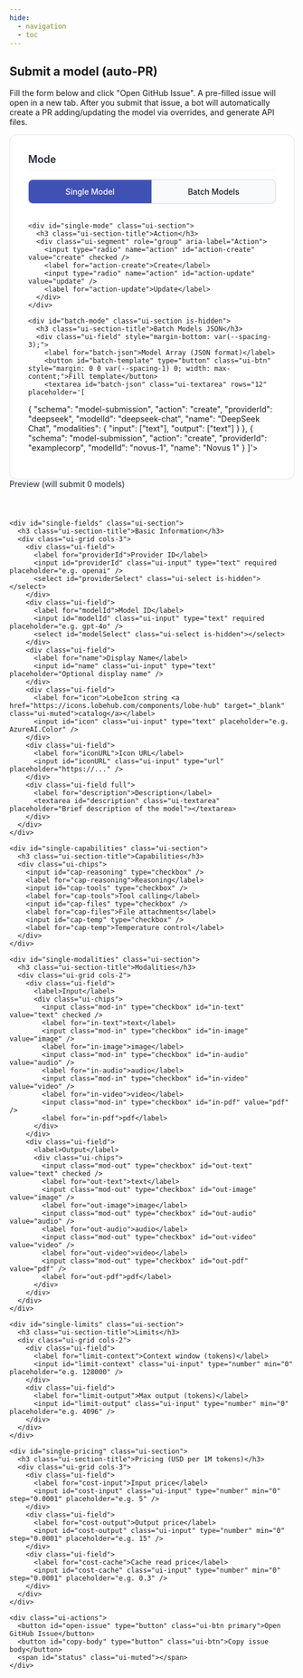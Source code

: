 ```yaml
---
hide:
  - navigation
  - toc
---
```


## Submit a model (auto-PR)

Fill the form below and click "Open GitHub Issue". A pre-filled issue will open
in a new tab. After you submit that issue, a bot will automatically create a PR
adding/updating the model via overrides, and generate API files.

<style>
  /* 8px design system */
  :root {
    --spacing-1: 8px;   /* base spacing */
    --spacing-2: 16px;  /* small spacing */
    --spacing-3: 24px;  /* medium spacing */
    --spacing-4: 32px;  /* large spacing */
    --radius-sm: 8px;   /* small radius */
    --radius-md: 12px;  /* medium radius */
    --shadow-sm: 0 1px 2px 0 rgba(0,0,0,0.05);
    --shadow-md: 0 4px 6px -1px rgba(0,0,0,0.1), 0 2px 4px -1px rgba(0,0,0,0.06);
  }

  /* Card container */
  .ui-card {
    background: var(--md-default-bg-color, #fff);
    border: 1px solid var(--md-default-fg-color--lightest, #e5e7eb);
    border-radius: var(--radius-md);
    padding: var(--spacing-4);
    box-shadow: var(--shadow-sm);
    max-width: 896px;
    margin: 0 auto;
  }

  /* Title styles */
  .ui-section {
    margin-bottom: var(--spacing-4);
  }
  .ui-section:last-child {
    margin-bottom: 0;
  }
  .ui-section-title {
    font-size: 18px;
    font-weight: 600;
    color: var(--md-default-fg-color, #1f2937);
    margin: 0 0 var(--spacing-2) 0;
    padding-bottom: var(--spacing-1);
    border-bottom: 1px solid var(--md-default-fg-color--lightest, #f3f4f6);
  }

  /* Grid layout */
  .ui-grid {
    display: grid;
    gap: var(--spacing-2);
  }
  .ui-grid.cols-2 {
    grid-template-columns: 1fr;
  }
  .ui-grid.cols-3 {
    grid-template-columns: 1fr;
  }
  @media (min-width: 640px) {
    .ui-grid.cols-2 {
      grid-template-columns: repeat(2, 1fr);
    }
    .ui-grid.cols-3 {
      grid-template-columns: repeat(2, 1fr);
    }
  }
  @media (min-width: 1024px) {
    .ui-grid.cols-3 {
      grid-template-columns: repeat(3, 1fr);
    }
  }

  /* Form fields */
  .ui-field {
    display: flex;
    flex-direction: column;
  }
  .ui-field.full {
    grid-column: 1 / -1;
  }
  .ui-field label {
    font-size: 14px;
    font-weight: 500;
    color: var(--md-default-fg-color, #374151);
    margin-bottom: var(--spacing-1);
  }

  /* Input styles */
  .ui-input,
  .ui-textarea,
  .ui-select {
    width: 100%;
    padding: 12px 16px;
    border: 1px solid var(--md-default-fg-color--lightest, #d1d5db);
    background: var(--md-default-bg-color, #fff);
    border-radius: var(--radius-sm);
    font: inherit;
    font-size: 14px;
    transition: all 0.2s ease;
  }
  .ui-input:focus,
  .ui-textarea:focus,
  .ui-select:focus {
    outline: none;
    border-color: var(--md-primary-fg-color, #4051b5);
    box-shadow: 0 0 0 3px rgba(64, 81, 181, 0.1);
  }
  .ui-textarea {
    min-height: 96px;
    resize: vertical;
    font-family: inherit;
  }
  .is-hidden { display: none !important; }

  /* Chip components */
  .ui-chips {
    display: grid;
    gap: var(--spacing-1);
    grid-template-columns: repeat(auto-fit, minmax(80px, max-content));
  }
  .ui-chips input {
    position: absolute;
    opacity: 0;
    pointer-events: none;
  }
  .ui-chips label {
    display: flex;
    align-items: center;
    justify-content: center;
    padding: var(--spacing-1) 12px;
    border: 1px solid var(--md-default-fg-color--lightest, #d1d5db);
    background: var(--md-default-bg-color, #fff);
    border-radius: var(--radius-sm);
    font-size: 13px;
    font-weight: 500;
    cursor: pointer;
    user-select: none;
    transition: all 0.2s ease;
    text-align: center;
  }
  .ui-chips label:hover {
    border-color: var(--md-primary-fg-color, #4051b5);
    background: var(--md-code-bg-color, #f8fafc);
  }
  .ui-chips input:checked + label {
    background: var(--md-primary-fg-color, #4051b5);
    color: #fff;
    border-color: var(--md-primary-fg-color, #4051b5);
  }

  /* Segmented control */
  .ui-segment {
    display: grid;
    grid-template-columns: repeat(2, 1fr);
    border: 1px solid var(--md-default-fg-color--lightest, #d1d5db);
    border-radius: var(--radius-sm);
    overflow: hidden;
    background: var(--md-code-bg-color, #f8fafc);
  }
  .ui-segment input {
    position: absolute;
    opacity: 0;
    pointer-events: none;
  }
  .ui-segment label {
    padding: 12px 16px;
    font-size: 14px;
    font-weight: 500;
    text-align: center;
    cursor: pointer;
    transition: all 0.2s ease;
    border-right: 1px solid var(--md-default-fg-color--lightest, #d1d5db);
  }
  .ui-segment label:last-child {
    border-right: none;
  }
  .ui-segment input:checked + label {
    background: var(--md-primary-fg-color, #4051b5);
    color: #fff;
  }

  /* Button group */
  .ui-actions {
    display: grid;
    grid-auto-flow: column;
    grid-auto-columns: max-content;
    gap: 12px;
    align-items: center;
    padding-top: var(--spacing-3);
    border-top: 1px solid var(--md-default-fg-color--lightest, #f3f4f6);
  }
  .ui-btn {
    appearance: none;
    display: inline-flex;
    align-items: center;
    justify-content: center;
    padding: 12px 20px;
    border: 1px solid var(--md-default-fg-color--lightest, #d1d5db);
    background: var(--md-default-bg-color, #fff);
    color: var(--md-default-fg-color, #374151);
    border-radius: var(--radius-sm);
    font-size: 14px;
    font-weight: 500;
    cursor: pointer;
    transition: all 0.2s ease;
    text-decoration: none;
  }
  .ui-btn:hover {
    background: var(--md-code-bg-color, #f8fafc);
    border-color: var(--md-primary-fg-color, #4051b5);
  }
  .ui-btn.primary {
    background: var(--md-primary-fg-color, #4051b5);
    color: #fff;
    border-color: var(--md-primary-fg-color, #4051b5);
  }
  .ui-btn.primary:hover {
    background: var(--md-primary-fg-color, #3648a0);
  }
  .ui-muted {
    font-size: 13px;
    color: var(--md-default-fg-color--light, #6b7280);
  }
</style>

<div id="model-submit" data-repo="basellm/llm-metadata">
  <form onsubmit="return false" class="ui-card">
    <div class="ui-section">
      <h3 class="ui-section-title">Mode</h3>
      <div class="ui-segment" role="group" aria-label="Mode">
        <input type="radio" name="mode" id="mode-single" value="single" checked />
        <label for="mode-single">Single Model</label>
        <input type="radio" name="mode" id="mode-batch" value="batch" />
        <label for="mode-batch">Batch Models</label>
      </div>
    </div>

    <div id="single-mode" class="ui-section">
      <h3 class="ui-section-title">Action</h3>
      <div class="ui-segment" role="group" aria-label="Action">
        <input type="radio" name="action" id="action-create" value="create" checked />
        <label for="action-create">Create</label>
        <input type="radio" name="action" id="action-update" value="update" />
        <label for="action-update">Update</label>
      </div>
    </div>

    <div id="batch-mode" class="ui-section is-hidden">
      <h3 class="ui-section-title">Batch Models JSON</h3>
      <div class="ui-field" style="margin-bottom: var(--spacing-3);">
        <label for="batch-json">Model Array (JSON format)</label>
        <button id="batch-template" type="button" class="ui-btn" style="margin: 0 0 var(--spacing-1) 0; width: max-content;">Fill template</button>
        <textarea id="batch-json" class="ui-textarea" rows="12" placeholder='[
  {
    "schema": "model-submission",
    "action": "create",
    "providerId": "deepseek",
    "modelId": "deepseek-chat",
    "name": "DeepSeek Chat",
    "modalities": { "input": ["text"], "output": ["text"] }
  },
  {
    "schema": "model-submission", 
    "action": "create",
    "providerId": "examplecorp",
    "modelId": "novus-1",
    "name": "Novus 1"
  }
]'></textarea>
      </div>
      <div id="batch-preview" class="ui-field">
        <label>Preview (will submit <span id="batch-count">0</span> models)</label>
        <div id="batch-list" class="ui-muted" style="font-size: 12px; max-height: 200px; overflow-y: auto; border: 1px solid var(--md-default-fg-color--lightest); border-radius: var(--radius-sm); padding: var(--spacing-2);"></div>
      </div>
    </div>

    <div id="single-fields" class="ui-section">
      <h3 class="ui-section-title">Basic Information</h3>
      <div class="ui-grid cols-3">
        <div class="ui-field">
          <label for="providerId">Provider ID</label>
          <input id="providerId" class="ui-input" type="text" required placeholder="e.g. openai" />
          <select id="providerSelect" class="ui-select is-hidden"></select>
        </div>
        <div class="ui-field">
          <label for="modelId">Model ID</label>
          <input id="modelId" class="ui-input" type="text" required placeholder="e.g. gpt-4o" />
          <select id="modelSelect" class="ui-select is-hidden"></select>
        </div>
        <div class="ui-field">
          <label for="name">Display Name</label>
          <input id="name" class="ui-input" type="text" placeholder="Optional display name" />
        </div>
        <div class="ui-field">
          <label for="icon">LobeIcon string <a href="https://icons.lobehub.com/components/lobe-hub" target="_blank" class="ui-muted">catalog</a></label>
          <input id="icon" class="ui-input" type="text" placeholder="e.g. AzureAI.Color" />
        </div>
        <div class="ui-field">
          <label for="iconURL">Icon URL</label>
          <input id="iconURL" class="ui-input" type="url" placeholder="https://..." />
        </div>
        <div class="ui-field full">
          <label for="description">Description</label>
          <textarea id="description" class="ui-textarea" placeholder="Brief description of the model"></textarea>
        </div>
      </div>
    </div>

    <div id="single-capabilities" class="ui-section">
      <h3 class="ui-section-title">Capabilities</h3>
      <div class="ui-chips">
        <input id="cap-reasoning" type="checkbox" />
        <label for="cap-reasoning">Reasoning</label>
        <input id="cap-tools" type="checkbox" />
        <label for="cap-tools">Tool calling</label>
        <input id="cap-files" type="checkbox" />
        <label for="cap-files">File attachments</label>
        <input id="cap-temp" type="checkbox" />
        <label for="cap-temp">Temperature control</label>
      </div>
    </div>

    <div id="single-modalities" class="ui-section">
      <h3 class="ui-section-title">Modalities</h3>
      <div class="ui-grid cols-2">
        <div class="ui-field">
          <label>Input</label>
          <div class="ui-chips">
            <input class="mod-in" type="checkbox" id="in-text" value="text" checked />
            <label for="in-text">text</label>
            <input class="mod-in" type="checkbox" id="in-image" value="image" />
            <label for="in-image">image</label>
            <input class="mod-in" type="checkbox" id="in-audio" value="audio" />
            <label for="in-audio">audio</label>
            <input class="mod-in" type="checkbox" id="in-video" value="video" />
            <label for="in-video">video</label>
            <input class="mod-in" type="checkbox" id="in-pdf" value="pdf" />
            <label for="in-pdf">pdf</label>
          </div>
        </div>
        <div class="ui-field">
          <label>Output</label>
          <div class="ui-chips">
            <input class="mod-out" type="checkbox" id="out-text" value="text" checked />
            <label for="out-text">text</label>
            <input class="mod-out" type="checkbox" id="out-image" value="image" />
            <label for="out-image">image</label>
            <input class="mod-out" type="checkbox" id="out-audio" value="audio" />
            <label for="out-audio">audio</label>
            <input class="mod-out" type="checkbox" id="out-video" value="video" />
            <label for="out-video">video</label>
            <input class="mod-out" type="checkbox" id="out-pdf" value="pdf" />
            <label for="out-pdf">pdf</label>
          </div>
        </div>
      </div>
    </div>

    <div id="single-limits" class="ui-section">
      <h3 class="ui-section-title">Limits</h3>
      <div class="ui-grid cols-2">
        <div class="ui-field">
          <label for="limit-context">Context window (tokens)</label>
          <input id="limit-context" class="ui-input" type="number" min="0" placeholder="e.g. 128000" />
        </div>
        <div class="ui-field">
          <label for="limit-output">Max output (tokens)</label>
          <input id="limit-output" class="ui-input" type="number" min="0" placeholder="e.g. 4096" />
        </div>
      </div>
    </div>

    <div id="single-pricing" class="ui-section">
      <h3 class="ui-section-title">Pricing (USD per 1M tokens)</h3>
      <div class="ui-grid cols-3">
        <div class="ui-field">
          <label for="cost-input">Input price</label>
          <input id="cost-input" class="ui-input" type="number" min="0" step="0.0001" placeholder="e.g. 5" />
        </div>
        <div class="ui-field">
          <label for="cost-output">Output price</label>
          <input id="cost-output" class="ui-input" type="number" min="0" step="0.0001" placeholder="e.g. 15" />
        </div>
        <div class="ui-field">
          <label for="cost-cache">Cache read price</label>
          <input id="cost-cache" class="ui-input" type="number" min="0" step="0.0001" placeholder="e.g. 0.3" />
        </div>
      </div>
    </div>

    <div class="ui-actions">
      <button id="open-issue" type="button" class="ui-btn primary">Open GitHub Issue</button>
      <button id="copy-body" type="button" class="ui-btn">Copy issue body</button>
      <span id="status" class="ui-muted"></span>
    </div>
  </form>
</div>

<script>
  (function () {
    const root = document.getElementById('model-submit');
    const repo = root.getAttribute('data-repo') || 'basellm/llm-metadata';
    const API_BASE = (root.getAttribute('data-api') || 'https://basellm.github.io/llm-metadata/api').replace(/\/$/, '');

    function value(id) { return (document.getElementById(id)?.value || '').trim(); }
    function num(id) { const v = value(id); return v ? Number(v) : undefined; }
    function checked(id) { return !!document.getElementById(id)?.checked; }
    function gather(className) {
      return Array.from(document.querySelectorAll('.' + className))
        .filter(x => x.checked)
        .map(x => x.value);
    }

    function buildPayload() {
      const mode = document.querySelector('input[name="mode"]:checked')?.value || 'single';
      
      if (mode === 'batch') {
        try {
          const batchText = value('batch-json');
          if (!batchText) return [];
          const parsed = JSON.parse(batchText);
          return Array.isArray(parsed) ? parsed : [parsed];
        } catch (e) {
          console.error('Batch JSON parse error:', e);
          return [];
        }
      }
      
      const providerId = value('providerId') || undefined;
      const modelId = value('modelId') || undefined;
      const payload = {
        schema: 'model-submission',
        action: (document.querySelector('input[name="action"]:checked')?.value || 'create'),
        providerId, modelId,
        name: value('name') || undefined,
        description: value('description') || undefined,
        reasoning: checked('cap-reasoning') || undefined,
        tool_call: checked('cap-tools') || undefined,
        attachment: checked('cap-files') || undefined,
        temperature: checked('cap-temp') || undefined,
        icon: value('icon') || undefined,
        iconURL: value('iconURL') || undefined,
        modalities: { input: gather('mod-in'), output: gather('mod-out') },
        limit: { context: num('limit-context'), output: num('limit-output') },
        cost: { input: num('cost-input'), output: num('cost-output'), cache_read: num('cost-cache') },
      };
      const prune = (obj) => {
        if (!obj || typeof obj !== 'object') return obj;
        const out = Array.isArray(obj) ? [] : {};
        for (const [k, v] of Object.entries(obj)) {
          if (v === undefined || v === null) continue;
          if (typeof v === 'string' && v.trim() === '') continue;
          if (Array.isArray(v) && v.length === 0) continue;
          if (typeof v === 'object') {
            const pv = prune(v);
            if (pv === undefined || (typeof pv === 'object' && !Array.isArray(pv) && Object.keys(pv).length === 0)) continue;
            out[k] = pv;
          } else {
            out[k] = v;
          }
        }
        return out;
      };
      return prune(payload);
    }

    async function fetchJSON(url) {
      const res = await fetch(url, { cache: 'no-store' });
      if (!res.ok) throw new Error(`HTTP ${res.status}`);
      return res.json();
    }

    async function fetchFirstOk(urls) {
      for (const url of urls) {
        try { return await fetchJSON(url); } catch (_) {}
      }
      throw new Error('All fetch candidates failed');
    }

    function modelIdVariants(modelId) {
      const v = String(modelId || '');
      const underscore = v.replace(/:/g, '_');
      return Array.from(new Set([underscore, v].filter(Boolean)));
    }
    function normalizeId(id) {
      return String(id || '').replace(/:/g, '_');
    }

    async function loadProviders() {
      try {
        const data = await fetchJSON(`${API_BASE}/providers.json`).catch(() => fetchJSON(`${API_BASE}/newapi/vendors.json`));
        let list = [];
        if (Array.isArray(data)) list = data.map(x => x.id || x.name || x.providerId || x.key).filter(Boolean);
        else if (data && Array.isArray(data.providers)) list = data.providers.map(x => x.id || x.name || x.key).filter(Boolean);
        else list = Object.keys(data || {});
        const sel = document.getElementById('providerSelect');
        sel.innerHTML = '<option value="">Select provider…</option>' + (list || []).sort().map(p => `<option value="${p}">${p}</option>`).join('');
      } catch (e) {
        console.error('loadProviders failed', e);
      }
    }

    async function loadModels(providerId) {
      try {
        if (!providerId) { document.getElementById('modelSelect').innerHTML = '<option value="">Select model…</option>'; return; }
        let data = await fetchJSON(`${API_BASE}/providers/${encodeURIComponent(providerId)}.json`)
          .catch(() => fetchJSON(`${API_BASE}/i18n/en/providers/${encodeURIComponent(providerId)}.json`));
        let models = [];
        if (Array.isArray(data?.models)) models = data.models.map(m => (typeof m === 'string' ? m : (m?.id || m?.modelId))).filter(Boolean);
        else if (data?.models && typeof data.models === 'object') models = Object.keys(data.models);
        if (!models.length) {
          const all = await fetchJSON(`${API_BASE}/newapi/models.json`).catch(() => fetchJSON(`${API_BASE}/i18n/en/newapi/models.json`));
          if (Array.isArray(all)) models = all.filter(x => (x.providerId || x.provider || x.vendor) === providerId).map(x => x.id || x.modelId).filter(Boolean);
        }
        const sel = document.getElementById('modelSelect');
        sel.innerHTML = '<option value="">Select model…</option>' + (models || []).filter(Boolean).sort().map(m => `<option value="${m}">${m}</option>`).join('');
      } catch (e) {
        console.error('loadModels failed', e);
      }
    }

    function setValue(id, val) {
      const el = document.getElementById(id);
      if (!el) return;
      if (val === undefined || val === null) return;
      const s = typeof val === 'string' ? val : String(val);
      if (s.trim() === '') return;
      el.value = s;
    }
    function setNumber(id, val) {
      if (val === undefined || val === null || isNaN(Number(val))) return;
      const el = document.getElementById(id);
      if (el) el.value = String(val);
    }
    function setChips(className, values) {
      if (!values || (Array.isArray(values) && values.length === 0)) return;
      const set = new Set((Array.isArray(values) ? values : [values]).map(v => String(v).toLowerCase()));
      Array.from(document.querySelectorAll('.' + className)).forEach((el) => {
        el.checked = set.has(String(el.value).toLowerCase());
      });
    }
    function pick(obj, keys) {
      for (const k of keys) {
        const parts = k.split('.');
        let cur = obj;
        let ok = true;
        for (const p of parts) {
          if (cur && Object.prototype.hasOwnProperty.call(cur, p)) cur = cur[p]; else { ok = false; break; }
        }
        if (ok && cur !== undefined && cur !== null) return cur;
      }
      return undefined;
    }
    async function loadModelDetail(providerId, modelId) {
      try {
        if (!providerId || !modelId) return;
        const variants = modelIdVariants(modelId);
        const encProv = encodeURIComponent(providerId);
        const candidateUrls = [];
        for (const v of variants) {
          const enc = encodeURIComponent(v);
          candidateUrls.push(
            `${API_BASE}/models/${encProv}/${enc}.json`,
            `${API_BASE}/i18n/en/models/${encProv}/${enc}.json`
          );
        }
        let data = await fetchFirstOk(candidateUrls).catch(async () => {
          const all = await fetchFirstOk([
            `${API_BASE}/newapi/models.json`,
            `${API_BASE}/i18n/en/newapi/models.json`,
          ]).catch(() => []);
          if (Array.isArray(all)) {
            const normVariants = new Set(variants.map(normalizeId));
            const found = all.find(x => (x.providerId || x.provider || x.vendor) === providerId && (normVariants.has(normalizeId(x.id)) || normVariants.has(normalizeId(x.modelId))));
            return found || {};
          }
          return {};
        });

        setValue('name', pick(data, ['name', 'displayName', 'title']));
        setValue('description', pick(data, ['description', 'desc', 'summary']));
        setValue('icon', pick(data, ['icon', 'lobeIcon']));
        setValue('iconURL', pick(data, ['iconURL', 'icon_url', 'logo']));

        const inMods = pick(data, ['modalities.input', 'input_modalities', 'input']);
        const outMods = pick(data, ['modalities.output', 'output_modalities', 'output']);
        setChips('mod-in', inMods);
        setChips('mod-out', outMods);

        setNumber('limit-context', pick(data, ['limit.context', 'context_window', 'contextWindow', 'context', 'contextTokens']));
        setNumber('limit-output', pick(data, ['limit.output', 'max_output_tokens', 'maxOutput', 'max_output', 'outputTokens']));

        const costInput = pick(data, ['cost.input', 'pricing.input', 'pricing.prompt', 'price.input', 'price_input', 'input_price']);
        const costOutput = pick(data, ['cost.output', 'pricing.output', 'pricing.completion', 'price.output', 'price_output', 'output_price']);
        const costCache = pick(data, ['cost.cache_read', 'pricing.cache_read', 'price.cache_read', 'cache_read_price']);
        setNumber('cost-input', costInput);
        setNumber('cost-output', costOutput);
        setNumber('cost-cache', costCache);

        const hasReasoning = !!pick(data, ['reasoning', 'features.reasoning', 'capabilities.reasoning', 'supportsReasoning']);
        const hasTools = !!pick(data, ['tool_call', 'tools', 'toolCalling', 'capabilities.tools', 'features.tools']);
        const hasAttach = !!pick(data, ['attachment', 'file', 'files', 'capabilities.files', 'features.files']);
        const hasTemp = !!pick(data, ['temperature', 'features.temperature', 'capabilities.temperature']);
        document.getElementById('cap-reasoning').checked = hasReasoning;
        document.getElementById('cap-tools').checked = hasTools;
        document.getElementById('cap-files').checked = hasAttach;
        document.getElementById('cap-temp').checked = hasTemp;

        const status = document.getElementById('status');
        if (status) status.textContent = 'Loaded current model details.';
      } catch (e) {
        console.error('loadModelDetail failed', e);
      }
    }

    function setMode(mode) {
      const isUpdate = mode === 'update';
      const providerInput = document.getElementById('providerId');
      const providerSelect = document.getElementById('providerSelect');
      const modelInput = document.getElementById('modelId');
      const modelSelect = document.getElementById('modelSelect');

      // Provider: always use dropdown
      providerInput.classList.add('is-hidden');
      providerSelect.classList.remove('is-hidden');
      loadProviders();

      if (isUpdate) {
        modelInput.classList.add('is-hidden');
        modelSelect.classList.remove('is-hidden');
      } else {
        modelInput.classList.remove('is-hidden');
        modelSelect.classList.add('is-hidden');
        modelSelect.innerHTML = '';
      }
    }

    document.getElementById('providerSelect')?.addEventListener('change', function(){
      const providerId = this.value;
      document.getElementById('providerId').value = providerId || '';
      loadModels(providerId);
    });
    document.getElementById('modelSelect')?.addEventListener('change', function(){
      const modelId = this.value || '';
      document.getElementById('modelId').value = modelId;
      const providerId = document.getElementById('providerId').value || document.getElementById('providerSelect').value;
      loadModelDetail(providerId, modelId);
    });

    // Mode switching
    function toggleMode() {
      const mode = document.querySelector('input[name="mode"]:checked')?.value || 'single';
      const isBatch = mode === 'batch';
      
      document.getElementById('single-mode').classList.toggle('is-hidden', isBatch);
      document.getElementById('batch-mode').classList.toggle('is-hidden', !isBatch);
      document.getElementById('single-fields').classList.toggle('is-hidden', isBatch);
      document.getElementById('single-capabilities').classList.toggle('is-hidden', isBatch);
      document.getElementById('single-modalities').classList.toggle('is-hidden', isBatch);
      document.getElementById('single-limits').classList.toggle('is-hidden', isBatch);
      document.getElementById('single-pricing').classList.toggle('is-hidden', isBatch);
      
      if (isBatch) {
        updateBatchPreview();
      }
    }
    
    // Batch preview update
    function updateBatchPreview() {
      try {
        const batchText = value('batch-json');
        const countEl = document.getElementById('batch-count');
        const listEl = document.getElementById('batch-list');
        
        if (!batchText.trim()) {
          countEl.textContent = '0';
          listEl.innerHTML = '<div style="color: #9ca3af;">Please enter JSON array</div>';
          return;
        }
        
        const parsed = JSON.parse(batchText);
        const models = Array.isArray(parsed) ? parsed : [parsed];
        countEl.textContent = String(models.length);
        
        const items = models.map((m, i) => {
          const prov = m.providerId || '?';
          const model = m.modelId || '?';
          const action = m.action || 'create';
          const name = m.name || '';
          return `<div style="margin-bottom: 4px;"><strong>${i+1}.</strong> ${action} <code>${prov}/${model}</code> ${name ? `(${name})` : ''}</div>`;
        }).join('');
        
        listEl.innerHTML = items || '<div style="color: #9ca3af;">No valid models</div>';
      } catch (e) {
        const countEl = document.getElementById('batch-count');
        const listEl = document.getElementById('batch-list');
        countEl.textContent = '0';
        listEl.innerHTML = `<div style="color: #ef4444;">JSON format error: ${e.message}</div>`;
      }
    }
    
    document.getElementById('mode-single')?.addEventListener('change', toggleMode);
    document.getElementById('mode-batch')?.addEventListener('change', toggleMode);
    document.getElementById('batch-json')?.addEventListener('input', updateBatchPreview);
    document.getElementById('batch-template')?.addEventListener('click', function(){
      const template = [
        {
          schema: 'model-submission',
          action: 'create',
          providerId: 'examplecorp',
          modelId: 'novus-1',
          id: 'novus-1',
          name: 'Novus 1',
          description: 'Fictional example multimodal model.',
          tags: ['example', 'fictional', 'demo'],
          icon: 'Novus.Color',
          iconURL: 'https://example.com/novus.png',
          reasoning: true,
          tool_call: true,
          attachment: true,
          temperature: true,
          modalities: { input: ['text', 'image', 'audio', 'video', 'pdf'], output: ['text', 'image', 'audio', 'video', 'pdf'] },
          limit: { context: 128000, output: 4096 },
          cost: { input: 5, output: 15, cache_read: 0.3 }
        },
        {
          schema: 'model-submission',
          action: 'update',
          providerId: 'deepseek',
          modelId: 'deepseek-chat',
          name: 'DeepSeek Chat',
          modalities: { input: ['text'], output: ['text'] }
        }
      ];
      const el = document.getElementById('batch-json');
      if (el) el.value = JSON.stringify(template, null, 2);
      updateBatchPreview();
    });
    
    document.getElementById('action-create')?.addEventListener('change', function(){ if (this.checked) setMode('create'); });
    document.getElementById('action-update')?.addEventListener('change', function(){ if (this.checked) setMode('update'); });
    
    toggleMode();
    setMode(document.querySelector('input[name="action"]:checked')?.value || 'create');

    function buildIssue() {
      const p = buildPayload();
      const mode = document.querySelector('input[name="mode"]:checked')?.value || 'single';
      
      let title, body;
      if (mode === 'batch' && Array.isArray(p)) {
        const count = p.length;
        const providers = [...new Set(p.map(m => m.providerId).filter(Boolean))];
        const providerList = providers.length > 3 ? `${providers.slice(0, 3).join(', ')} & ${providers.length - 3} more` : providers.join(', ');
        
        title = `[Batch Submission] ${count} models (${providerList})`;
        
        const modelList = p.map((m, i) => {
          const prov = m.providerId || 'unknown';
          const model = m.modelId || 'unknown';
          const action = m.action === 'update' ? 'Update' : 'Create';
          const name = m.name ? ` - ${m.name}` : '';
          return `${i + 1}. **${action}** \`${prov}/${model}\`${name}`;
        }).join('\n');
        
        body = [
          `🚀 **Batch Model Submission Request**`,
          ``,
          `This issue was generated from the website form (batch mode). A bot will automatically process and create a PR.`,
          ``,
          `## 📋 Submission Summary`,
          `- **Total Count**: ${count} models`,
          `- **Providers**: ${providerList}`,
          `- **Mode**: Batch Processing`,
          ``,
          `## 📝 Model Details`,
          modelList,
          ``,
          `## 🔧 Technical Information`,
          `<details><summary>Complete JSON Data</summary>`,
          '',
          '```json',
          JSON.stringify(p, null, 2),
          '```',
          '',
          `</details>`,
          ``,
          `---`,
          `*This issue will be automatically processed, creating individual override files for each model*`,
        ].join('\n');
      } else {
        const single = Array.isArray(p) ? p[0] || {} : p;
        const action = single.action === 'update' ? 'Update' : 'Create';
        const actionIcon = single.action === 'update' ? '✏️' : '➕';
        
        title = `[${action} Model] ${single.providerId ?? 'unknown'}/${single.modelId ?? 'unknown'}`;
        
        body = [
          `${actionIcon} **${action} Model Request**`,
          ``,
          `This issue was generated from the website form. A bot will automatically process and create a PR.`,
          ``,
          `## 📋 Model Information`,
          `- **Provider**: \`${single.providerId ?? 'Not specified'}\``,
          `- **Model ID**: \`${single.modelId ?? 'Not specified'}\``,
          single.name ? `- **Display Name**: ${single.name}` : '',
          single.description ? `- **Description**: ${single.description}` : '',
          `- **Action Type**: ${action}`,
          ``,
          `## 🔧 Technical Information`,
          `<details><summary>Complete Configuration Data</summary>`,
          '',
          '```json',
          JSON.stringify(single, null, 2),
          '```',
          '',
          `</details>`,
          ``,
          `---`,
          `*This issue will be automatically processed and generate the corresponding model override file*`,
        ].filter(Boolean).join('\n');
      }
      return { title, body };
    }

    function openIssue() {
      const { title, body } = buildIssue();
      const url = new URL(`https://github.com/${repo}/issues/new`);
      const params = new URLSearchParams({ title, body, labels: 'model-submission' });
      url.search = params.toString();
      const full = url.toString();
      if (full.length > 7500) {
        navigator.clipboard?.writeText(body);
        document.getElementById('status').textContent = 'Body copied to clipboard. Please paste it after the page opens.';
        const u = new URL(`https://github.com/${repo}/issues/new`);
        u.search = new URLSearchParams({ title, labels: 'model-submission' }).toString();
        window.open(u.toString(), '_blank');
      } else {
        window.open(full, '_blank');
      }
    }

    document.getElementById('open-issue').addEventListener('click', openIssue);
    document.getElementById('copy-body').addEventListener('click', function(){
      const { body } = buildIssue();
      navigator.clipboard?.writeText(body);
      document.getElementById('status').textContent = 'Copied to clipboard';
    });
  })();
</script>